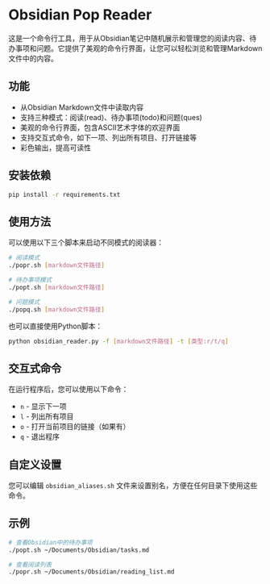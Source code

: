 # Obsidian Pop Reader

这是一个命令行工具，用于从Obsidian笔记中随机展示和管理您的阅读内容、待办事项和问题。它提供了美观的命令行界面，让您可以轻松浏览和管理Markdown文件中的内容。

## 功能

- 从Obsidian Markdown文件中读取内容
- 支持三种模式：阅读(read)、待办事项(todo)和问题(ques)
- 美观的命令行界面，包含ASCII艺术字体的欢迎界面
- 支持交互式命令，如下一项、列出所有项目、打开链接等
- 彩色输出，提高可读性

## 安装依赖

```bash
pip install -r requirements.txt
```

## 使用方法

可以使用以下三个脚本来启动不同模式的阅读器：

```bash
# 阅读模式
./popr.sh [markdown文件路径]

# 待办事项模式
./popt.sh [markdown文件路径]

# 问题模式
./popq.sh [markdown文件路径]
```

也可以直接使用Python脚本：

```bash
python obsidian_reader.py -f [markdown文件路径] -t [类型:r/t/q]
```

## 交互式命令

在运行程序后，您可以使用以下命令：

- `n` - 显示下一项
- `l` - 列出所有项目
- `o` - 打开当前项目的链接（如果有）
- `q` - 退出程序

## 自定义设置

您可以编辑 `obsidian_aliases.sh` 文件来设置别名，方便在任何目录下使用这些命令。

## 示例

```bash
# 查看Obsidian中的待办事项
./popt.sh ~/Documents/Obsidian/tasks.md

# 查看阅读列表
./popr.sh ~/Documents/Obsidian/reading_list.md
```
